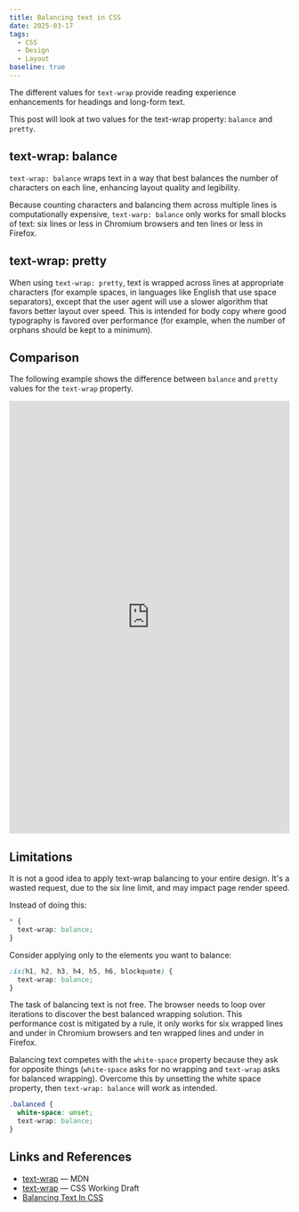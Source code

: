 ```yaml
---
title: Balancing text in CSS
date: 2025-03-17
tags:
  - CSS
  - Design
  - Layout
baseline: true
---
```


The different values for `text-wrap` provide reading experience enhancements for headings and long-form text.

This post will look at two values for the text-wrap property: `balance` and `pretty`.

## text-wrap: balance

<baseline-status
	featureId="text-wrap-balance">
</baseline-status>

`text-wrap: balance` wraps text in a way that best balances the number of characters on each line, enhancing layout quality and legibility.

Because counting characters and balancing them across multiple lines is computationally expensive, `text-warp: balance` only works for small blocks of text: six lines or less in Chromium browsers and ten lines or less in Firefox.

## text-wrap: pretty

<baseline-status
	featureId="text-wrap-pretty">
</baseline-status>

When using `text-wrap: pretty`, text is wrapped across lines at appropriate characters (for example spaces, in languages like English that use space separators), except that the user agent will use a slower algorithm that favors better layout over speed. This is intended for body copy where good typography is favored over performance (for example, when the number of orphans should be kept to a minimum).

## Comparison

The following example shows the difference between `balance` and `pretty` values for the `text-wrap` property.

<iframe height="778" style="width: 100%;" scrolling="no" title="text-wrap demo" src="https://codepen.io/caraya/embed/GgRZLKN?default-tab=result" frameborder="no" loading="lazy" allowtransparency="true" allowfullscreen="true">
  See the Pen <a href="https://codepen.io/caraya/pen/GgRZLKN">
  text-wrap demo</a> by Carlos Araya (<a href="https://codepen.io/caraya">@caraya</a>)
  on <a href="https://codepen.io">CodePen</a>.
</iframe>

## Limitations

It is not a good idea to apply text-wrap balancing to your entire design. It's a wasted request, due to the six line limit, and may impact page render speed.

Instead of doing this:

```css
* {
  text-wrap: balance;
}
```

Consider applying only to the elements you want to balance:

```css
:is(h1, h2, h3, h4, h5, h6, blockquote) {
  text-wrap: balance;
}
```

The task of balancing text is not free. The browser needs to loop over iterations to discover the best balanced wrapping solution. This performance cost is mitigated by a rule, it only works for six wrapped lines and under in Chromium browsers and ten wrapped lines and under in Firefox.

Balancing text competes with the `white-space` property because they ask for opposite things (`white-space` asks for no wrapping and `text-wrap` asks for balanced wrapping). Overcome this by unsetting the white space property, then `text-wrap: balance` will work as intended.

```css
.balanced {
  white-space: unset;
  text-wrap: balance;
}
```

## Links and References

* [text-wrap](https://developer.mozilla.org/en-US/docs/Web/CSS/text-wrap) &mdash; MDN
* [text-wrap](https://drafts.csswg.org/css-text-4/#text-wrap) &mdash; CSS Working Draft
* [Balancing Text In CSS](https://ishadeed.com/article/balancing-text-css/)

